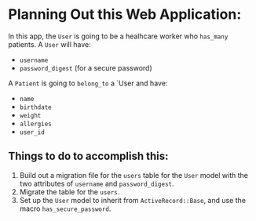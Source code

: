 
# Planning Out this Web Application:

In this app, the `User` is going to be a healhcare worker who `has_many` patients. A `User` will have:
* `username` 
* `password_digest` (for a secure password)

A `Patient` is going to `belong_to` a `User and have:
* `name`
* `birthdate`
* `weight`
* `allergies`
* `user_id`
## Things to do to accomplish this:
1) Build out a migration file for the `users` table for the `User` model with the two attributes of `username` and `password_digest`.
2) Migrate the table for the `users`.
3) Set up the `User` model to inherit from `ActiveRecord::Base`, and use the macro `has_secure_password`.
